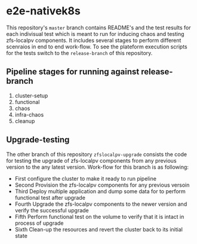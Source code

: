 # e2e-nativek8s

This repository's `master` branch contains README's and the test results for each indivisual test which is meant to run for inducing chaos and testing zfs-localpv components. It includes several stages to perform different scenraios in end to end work-flow. To see the plateform execution scripts for the tests switch to the `release-branch` of this repository.

## Pipeline stages for running against release-branch

1. cluster-setup
2. functional
3. chaos
4. infra-chaos
5. cleanup

## Upgrade-testing

The other branch of this repository `zfslocalpv-upgrade` consists the code for testing the upgrade of zfs-localpv components from any previous version to the any latest version. Work-flow for this branch is as following:
 - First    configure the cluster to make it ready to run pipeline
 - Second   Provision the zfs-localpv components for any previous versoin
 - Third    Deploy multiple application and dump some data for to perform functional test after upgrade
 - Fourth   Upgrade the zfs-localpv components to the newer version and verify the successful upgrade
 - Fifth    Perform functional test on the volume to verify that it is intact in process of upgrade
 - Sixth    Clean-up the resources and revert the cluster back to its initial state

